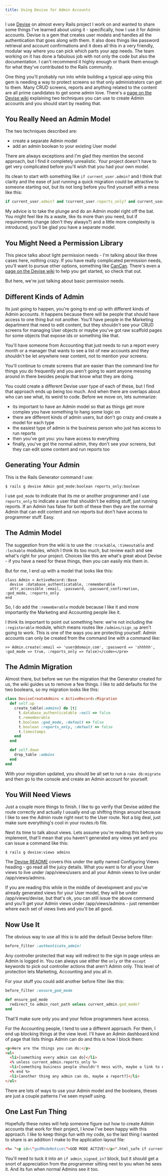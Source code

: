 ```yaml
---
title: Using Devise for Admin Accounts
---
```


I use [Devise][devise] on almost every Rails project I work on and wanted to
share some things I've learned about using it - specifically, how I use it for
Admin accounts. Devise is a gem that creates user models and handles all the
authentication that goes along with them. It also does things like password
retrieval and account confirmations and it does all this in a very friendly,
modular way where you can pick which parts your app needs. The team working on
it has done a fabulous job with not only the code but also the documentation. I
can't recommend it highly enough or thank them enough for what they've
contributed to the Rails community.

One thing you'll probably run into while building a typical app using this gem
is needing a way to protect screens so that only administrators can get to them.
Many CRUD screens, reports and anything related to the content are all prime
candidates to get some admin love. There's a [page on the Devise
wiki][wiki_admin] explaining two techniques you can use to create Admin accounts
and you should start by reading that.

## You Really Need an Admin Model

<p class="listHeading">The two techniques described are:</p>

* create a separate Admin model
* add an admin boolean to your existing User model

There are always exceptions and I'm glad they mention the second approach, but I
find it completely unrealistic. Your project doesn't have to get very
complicated before you'll wish that you had your own model.

Its clean to start with something like `if current_user.admin?` and I think that
clarity and the ease of just running a quick migration could be attractive to
someone starting out, but its not long before you find yourself with a mess like
this:

```ruby
if current_user.admin? and !current_user.reports_only? and current_user.edit_content?
```

My advice is to take the plunge and do an Admin model right off the bat. You
might feel like its a waste, like its more than you need, but if requirements
change (don't they always?) and a little more complexity is introduced, you'll
be glad you have a separate model.

## You Might Need a Permission Library

This piece talks about light permission needs - I'm talking about like three
cases here, nothing crazy. If you have really complicated permission needs,
you'll want to pursue other options, something like [CanCan][can_can]. There's
even a [page on the Devise wiki][wiki_can_can] to help you get started, so check
that out.

But here, we're just talking about basic permission needs.

## Different Kinds of Admin

Its just going to happen, you're going to end up with different kinds of Admin
accounts. It happens because there will be people that should have access to one
thing but not another. You'll have people in the Marketing department that need
to edit content, but they shouldn't see your CRUD screens for managing User
objects or maybe you've got raw scaffold pages for some objects that expose ids
or something like that.

You'll have someone from Accounting that just needs to run a report every month
or a manager that wants to see a list of new accounts and they shouldn't be let
anywhere near content, not to mention your screens.

You'll continue to create screens that are easier than the command line for
things you do frequently and you aren't going to want anyone messing around in
there besides people that know what they are doing.

<p class="listHeading">You could create a different Devise user type of each of these, but I find that approach ends up being too much. And when there are overlaps about who can see what, its weird to code. Before we move on, lets summarize:</p>

* its important to have an Admin model so that as things get more complex you
  have something to hang some logic on
* there are different kinds of admin users, but don't go crazy and create a
  model for each type
* the easiest type of admin is the business person who just has access to run reports
* then you've got you: you have access to everything
* finally, you've got the normal admin, they don't see your screens, but they
  can edit some content and run reports too

## Generating Your Admin

This is the Rails Generator command I use:

```
$ rails g devise Admin god_mode:boolean reports_only:boolean
```

I use `god_mode` to indicate that its me or another programmer and I use
`reports_only` to indicate a user that shouldn't be editing stuff, just running
reports. If an Admin has false for both of these then they are the normal Admin
that can edit content and run reports but don't have access to programmer stuff.
Easy.

## The Admin Model

The suggestion from the wiki is to use the `:trackable`, `:timeoutable` and
`:lockable` modules, which I think its too much, but review each and see what's
right for your project. Choices like this are what's great about Devise - if you
have a need for these things, then you can easily mix them in.

But for me, I end up with a model that looks like this:

```
class Admin < ActiveRecord::Base
  devise :database_authenticatable, :rememberable
  attr_accessible :email, :password, :password_confirmation, :god_mode, :reports_only
end
```

So, I do add the `:rememberable` module because I like it and more importantly
the Marketing and Accounting people like it.

I think its important to point out something here: we're not including the
`:registerable` module, which means routes like `/admins/sign_up` aren't going
to work. This is one of the ways you are protecting yourself. Admin accounts can
only be created from the command line with a command like:

```
>> Admin.create(:email => 'user@domain.com', :password => 'shhhhh', :god_mode => true, :reports_only => false)</code></pre>
```

## The Admin Migration

Almost there, but before we run the migration that the Generator created for us,
the wiki guides us to remove a few things. I like to add defaults for the two
booleans, so my migration looks like this:

```ruby
class DeviseCreateAdmins < ActiveRecord::Migration
  def self.up
    create_table(:admins) do |t|
      t.database_authenticatable :null => false
      t.rememberable
      t.boolean :god_mode, :default => false
      t.boolean :reports_only, :default => false
      t.timestamps
    end
  end

  def self.down
    drop_table :admins
  end
end
```

With your migration updated, you should be all set to run a `rake db:migrate`
and then go to the console and create an Admin account for yourself.

## You Will Need Views

Just a couple more things to finish. I like to go verify that Devise added the
route correctly and actually I usually end up shifting things around because I
like to see the Admin route right next to the User route. Not a big deal, just
make sure everything's cool in your routes.rb file.

Next its time to talk about views. Lets assume you're reading this before you
implement, that'll mean that you haven't generated any views yet and you can
issue a command like this:

```
$ rails g devise:views admins
```

The [Devise README][readme] covers this under the aptly named Configuring Views
heading - go read all the juicy details. What you want is for all your User
views to live under /app/views/users and all your Admin views to live under
/app/views/admins.

If you are reading this while in the middle of development and you've already
generated views for your User model, they will be under /app/views/devise, but
that's ok, you can still issue the above command and you'll get your Admin views
under /app/views/admins - just remember where each set of views lives and you'll
be all good.

## Now Use It

The obvious way to use all this is to add the default Devise before filter:

```ruby
before_filter :authenticate_admin!
```

Any controller protected that way will redirect to the sign in page unless an
Admin is logged in. You can always use either the `only` or the `except`
keywords to pick out controller actions that aren't Admin only. This level of
protection lets Marketing, Accounting and you all in.

For your stuff you could add another before filter like this:

```ruby
before_filter :ensure_god_mode

def ensure_god_mode
  redirect_to admin_root_path unless current_admin.god_mode?
end
```

That'll make sure only you and your fellow programmers have access.

For the Accounting people, I tend to use a different approach. For them, I end
up blocking things at the view level. I'll have an Admin dashboard kind of page
that lists things Admin can do and this is how I block them:

```html
<p>Here are the things you can do:</p>
<ul>
  <li>[something every admin can do]</li>
  <% unless current_admin.reports_only %>
  <li>[something business people shouldn't mess with, maybe a link to edit content?]</li>
  <% end %>
  <li>[another thing any admin can do, maybe a report?]</li>
</ul>
```

There are lots of ways to use your Admin model and the booleans, theses are just
a couple patterns I've seen myself using.

## One Last Fun Thing

Hopefully these notes will help someone figure out how to create Admin accounts
that work for their project, I know I've been happy with this approach. I like
to keep things fun with my code, so the last thing I wanted to share is an
addition I make to the application layout file:

```html
<%= "<p id=\"godModeNotice\">GOD MODE ACTIVE!</p>".html_safe if current_admin.god_mode? %>
```

You'll need to tuck it into an `if admin_signed_in?` block, but it should get a
snort of appreciation from the programmer sitting next to you when he sees it.
And its fun when normal Admins see it too.

[devise]: https://github.com/plataformatec/devise
[wiki_admin]: https://github.com/plataformatec/devise/wiki/How-To:-Add-an-Admin-role
[can_can]: https://github.com/ryanb/cancan
[wiki_can_can]: https://github.com/ryanb/cancan
[readme]: https://github.com/plataformatec/devise/blob/master/README.md
